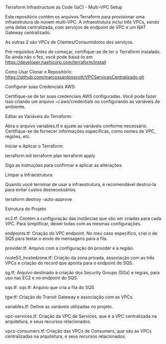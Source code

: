 Terraform Infrastructure as Code (IaC) - Multi-VPC Setup

Este repositório contém os arquivos Terraform para provisionar uma infraestrutura de nuvem multi-VPC. A infraestrutura inclui três VPCs, sendo uma delas centralizada, com serviços de endpoint de VPC e um NAT Gateway centralizado.

As outras 2 são VPCs de Clientes/Consumidores dos serviços.

Pré-requisitos
Antes de começar, certifique-se de ter o Terraform instalado. Se ainda não o fez, você pode baixá-lo em https://developer.hashicorp.com/terraform/install

Como Usar
Clonar o Repositório: 
https://github.com/marcossantosscott/VPCServicesCentralizado.git

Configurar suas Credenciais AWS:

Certifique-se de ter suas credenciais AWS configuradas. Você pode fazer isso criando um arquivo ~/.aws/credentials ou configurando as variáveis de ambiente.

Editar as Variáveis do Terraform:

Abra o arquivo variables.tf e ajuste as variáveis conforme necessário. Certifique-se de fornecer informações específicas, como nomes de VPC, regiões, etc.

Iniciar e Aplicar o Terraform:

terraform init
terraform plan
terraform apply

Siga as instruções para confirmar e aplicar as alterações.

Limpar a Infraestrutura:

Quando você terminar de usar a infraestrutura, é recomendável destruí-la para evitar custos desnecessários.

terraform destroy -auto-approve

Estrutura do Projeto

ec2.tf: Contém a configuração das instâncias que vão ser criadas para cada VPC. Para simplificar, deixei todas com as mesmas configurações.

endpoints.tf: Criação do VPC endpoint. No meu caso específico, criei o de SQS para testar o envio de mensagens para a fila.

provider.tf: Arquivo com a configuração do provider e a região.

route53_hostedzone.tf: Criação da zona privada, associação com as três VPCs e criação do record que aponta para o endpoint do SQS.

sg.tf: Arquivo destinado à criação dos Security Groups (SGs) e regras, para uso nas EC2 e no endpoint do SQS.

sqs.tf: sqs.tf: Arquivo que cria a fila do SQS

tgw.tf: Criação do Transit Gateway e associação com as VPCs.

variables.tf: Define as variáveis utilizadas no projeto.

vpc-services.tf: Criação da VPC de Services, que é a VPC centralizada na arquitetura, e seus recursos relacionados.

vpcs-consumers.tf: Criação das VPCs de Consumers, que são as VPCs centralizadas na arquitetura, e seus recursos relacionados.

